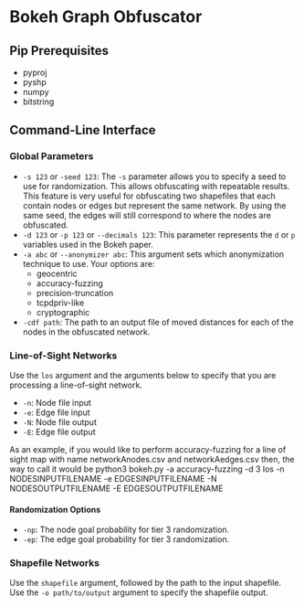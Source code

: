 # Bokeh Graph Obfuscator

## Pip Prerequisites

* pyproj
* pyshp
* numpy
* bitstring

## Command-Line Interface

### Global Parameters

* `-s 123` or `-seed 123`: The `-s` parameter allows you to specify a seed to use for randomization. This allows obfuscating with repeatable results. This feature is very useful for obfuscating two shapefiles that each contain nodes or edges but represent the same network. By using the same seed, the edges will still correspond to where the nodes are obfuscated.
* `-d 123` or `-p 123` or `--decimals 123`: This parameter represents the `d` or `p` variables used in the Bokeh paper.
* `-a abc` or `--anonymizer abc`: This argument sets which anonymization technique to use. Your options are:
  * geocentric
  * accuracy-fuzzing
  * precision-truncation
  * tcpdpriv-like
  * cryptographic
* `-cdf path`: The path to an output file of moved distances for each of the nodes in the obfuscated network.

### Line-of-Sight Networks

Use the `los` argument and the arguments below to specify that you are processing a line-of-sight network. 

* `-n`: Node file input
* `-e`: Edge file input
* `-N`: Node file output
* `-E`: Edge file output

As an example, if you would like to perform accuracy-fuzzing for a line of sight map with name networkAnodes.csv and networkAedges.csv then, the way to call it would be 
python3 bokeh.py -a accuracy-fuzzing -d 3 los  -n NODESINPUTFILENAME -e EDGESINPUTFILENAME -N NODESOUTPUTFILENAME -E EDGESOUTPUTFILENAME

#### Randomization Options

* `-np`: The node goal probability for tier 3 randomization.
* `-ep`: The edge goal probability for tier 3 randomization.

### Shapefile Networks

Use the `shapefile` argument, followed by the path to the input shapefile. Use the `-o path/to/output` argument to specify the shapefile output.
